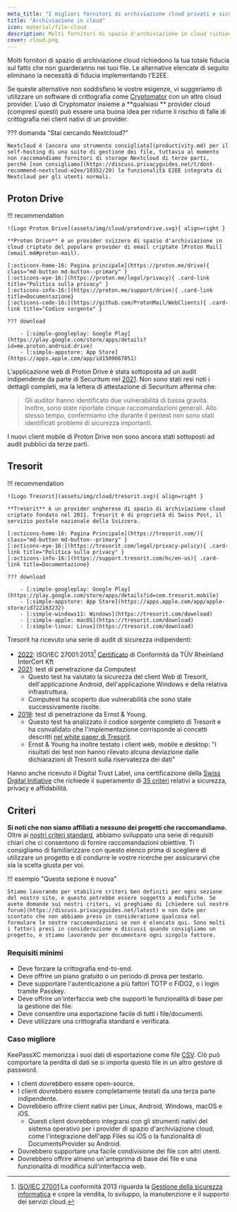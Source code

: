 ```yaml
---
meta_title: "I migliori fornitori di archiviazione cloud privati e sicuri - Guide alla privacy"
title: "Archiviazione in cloud"
icon: material/file-cloud
description: Molti fornitori di spazio d'archiviazione in cloud richiedono la tua fiducia sul fatto che non guarderanno i tuoi file. Queste sono alternative private!
cover: cloud.png
---
```


Molti fornitori di spazio di archiviazione cloud richiedono la tua totale fiducia sul fatto che non guarderanno nei tuoi file. Le alternative elencate di seguito eliminano la necessità di fiducia implementando l'E2EE.

Se queste alternative non soddisfano le vostre esigenze, vi suggeriamo di utilizzare un software di crittografia come [Cryptomator](encryption.md#cryptomator-cloud) con un altro cloud provider. L'uso di Cryptomator insieme a **qualsiasi ** provider cloud (compresi questi) può essere una buona idea per ridurre il rischio di falle di crittografia nei client nativi di un provider.

??? domanda "Stai cercando Nextcloud?"

    Nextcloud è [ancora uno strumento consigliato](productivity.md) per il self-hosting di una suite di gestione dei file, tuttavia al momento non raccomandiamo fornitori di storage Nextcloud di terze parti, perché [non consigliamo](https://discuss.privacyguides.net/t/dont-recommend-nextcloud-e2ee/10352/29) la funzionalità E2EE integrata di Nextcloud per gli utenti normali.

## Proton Drive

!!! recommendation

    ![Logo Proton Drive](assets/img/cloud/protondrive.svg){ align=right }
    
    **Proton Drive** è un provider svizzero di spazio d'archiviazione in cloud criptato del popolare provider di email criptate [Proton Mail](email.md#proton-mail).
    
    [:octicons-home-16: Pagina principale](https://proton.me/drive){ class="md-button md-button--primary" }
    [:octicons-eye-16:](https://proton.me/legal/privacy){ .card-link title="Politica sulla privacy" }
    [:octicons-info-16:](https://proton.me/support/drive){ .card-link title=Documentazione}
    [:octicons-code-16:](https://github.com/ProtonMail/WebClients){ .card-link title="Codice sorgente" }
    
    ??? download
    
        - [:simple-googleplay: Google Play](https://play.google.com/store/apps/details?id=me.proton.android.drive)
        - [:simple-appstore: App Store](https://apps.apple.com/app/id1509667851)

L'applicazione web di Proton Drive è stata sottoposta ad un audit indipendente da parte di Securitum nel [2021](https://proton.me/blog/security-audit-all-proton-apps). Non sono stati resi noti i dettagli completi, ma la lettera di attestazione di Securitum afferma che:

> Gli auditor hanno identificato due vulnerabilità di bassa gravità. Inoltre, sono state riportate cinque raccomandazioni generali. Allo stesso tempo, confermiamo che durante il pentest non sono stati identificati problemi di sicurezza importanti.

I nuovi client mobile di Proton Drive non sono ancora stati sottoposti ad audit pubblici da terze parti.

## Tresorit

!!! recommendation

    ![Logo Tresorit](assets/img/cloud/tresorit.svg){ align=right }
    
    **Tresorit** è un provider ungherese di spazio di archiviazione cloud criptato fondato nel 2011. Tresorit è di proprietà di Swiss Post, il servizio postale nazionale della Svizzera.
    
    [:octicons-home-16: Pagina Principale](https://tresorit.com/){ class="md-button md-button--primary" }
    [:octicons-eye-16:](https://tresorit.com/legal/privacy-policy){ .card-link title="Politica sulla privacy" }
    [:octicons-info-16:](https://support.tresorit.com/hc/en-us){ .card-link title=Documentazione}
    
    ??? download
    
        - [:simple-googleplay: Google Play](https://play.google.com/store/apps/details?id=com.tresorit.mobile)
        - [:simple-appstore: App Store](https://apps.apple.com/app/apple-store/id722163232)
        - [:simple-windows11: Windows](https://tresorit.com/download)
        - [:simple-apple: macOS](https://tresorit.com/download)
        - [:simple-linux: Linux](https://tresorit.com/download)

Tresorit ha ricevuto una serie di audit di sicurezza indipendenti:

- [2022](https://tresorit.com/blog/tresorit-receives-iso-27001-certification/): ISO/IEC 27001:2013[^1] [Certificato](https://www.certipedia.com/quality_marks/9108644476) di Conformità da TÜV Rheinland InterCert Kft
- [2021](https://tresorit.com/blog/fresh-penetration-testing-confirms-tresorit-security/): test di penetrazione da Computest
    - Questo test ha valutato la sicurezza del client Web di Tresorit, dell'applicazione Android, dell'applicazione Windows e della relativa infrastruttura.
    - Computest ha scoperto due vulnerabilità che sono state successivamente risolte.
- [2019](https://tresorit.com/blog/ernst-young-review-verifies-tresorits-security-architecture/): test di penetrazione da Ernst & Young.
    - Questo test ha analizzato il codice sorgente completo di Tresorit e ha convalidato che l'implementazione corrisponde ai concetti descritti [nel white paper di Tresorit](https://prodfrontendcdn.azureedge.net/202208011608/tresorit-encryption-whitepaper.pdf).
    - Ernst & Young ha inoltre testato i client web, mobile e desktop: "I risultati dei test non hanno rilevato alcuna deviazione dalle dichiarazioni di Tresorit sulla riservatezza dei dati"

Hanno anche ricevuto il Digital Trust Label, una certificazione della [Swiss Digital Initiative](https://www.swiss-digital-initiative.org/digital-trust-label/) che richiede il superamento di [35 criteri](https://digitaltrust-label.swiss/criteria/) relativi a sicurezza, privacy e affidabilità.

## Criteri

**Si noti che non siamo affiliati a nessuno dei progetti che raccomandiamo.** Oltre ai [ nostri criteri standard](about/criteria.md), abbiamo sviluppato una serie di requisiti chiari che ci consentono di fornire raccomandazioni obiettive. Ti consigliamo di familiarizzare con questo elenco prima di scegliere di utilizzare un progetto e di condurre le vostre ricerche per assicurarvi che sia la scelta giusta per voi.

!!! esempio "Questa sezione è nuova"

    Stiamo lavorando per stabilire criteri ben definiti per ogni sezione del nostro sito, e questo potrebbe essere soggetto a modifiche. Se avete domande sui nostri criteri, vi preghiamo di [chiedere sul nostro forum](https://discuss.privacyguides.net/latest) e non date per scontato che non abbiamo preso in considerazione qualcosa nel formulare le nostre raccomandazioni se non è elencato qui. Sono molti i fattori presi in considerazione e discussi quando consigliamo un progetto, e stiamo lavorando per documentare ogni singolo fattore.

### Requisiti minimi

- Deve forzare la crittografia end-to-end.
- Deve offrire un piano gratuito o un periodo di prova per testarlo.
- Deve supportare l'autenticazione a più fattori TOTP o FIDO2, o i login tramite Passkey.
- Deve offrire un'interfaccia web che supporti le funzionalità di base per la gestione dei file.
- Deve consentire una esportazione facile di tutti i file/documenti.
- Deve utilizzare una crittografia standard e verificata.

### Caso migliore

KeePassXC memorizza i suoi dati di esportazione come file [CSV](https://en.wikipedia.org/wiki/Comma-separated_values). Ciò può comportare la perdita di dati se si importa questo file in un altro gestore di password.

- I client dovrebbero essere open-source.
- I client dovrebbero essere completamente testati da una terza parte indipendente.
- Dovrebbero offrire client nativi per Linux, Android, Windows, macOS e iOS.
    - Questi client dovrebbero integrarsi con gli strumenti nativi del sistema operativo per i provider di spazio d'archiviazione cloud, come l'integrazione dell'app Files su iOS o la funzionalità di DocumentsProvider su Android.
- Dovrebbero supportare una facile condivisione dei file con altri utenti.
- Dovrebbero offrire almeno un'anteprima di base dei file e una funzionalità di modifica sull'interfaccia web.

[^1]: [ISO/IEC 27001](https://en.wikipedia.org/wiki/ISO/IEC_27001):La conformità 2013 riguarda la [Gestione della sicurezza informatica](https://it.wikipedia.org/wiki/Gestione_della_sicurezza_informatica) e copre la vendita, lo sviluppo, la manutenzione e il supporto dei servizi cloud.
